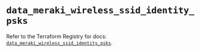 # `data_meraki_wireless_ssid_identity_psks`

Refer to the Terraform Registry for docs: [`data_meraki_wireless_ssid_identity_psks`](https://registry.terraform.io/providers/ciscodevnet/meraki/1.7.1/docs/data-sources/wireless_ssid_identity_psks).
